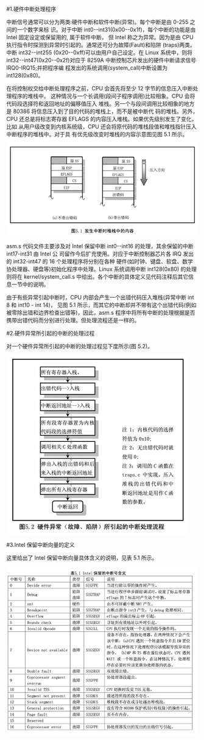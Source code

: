 #1.硬件中断处理程序

中断信号通常可以分为两类:硬件中断和软件中断(异常)。每个中断是由 0-255 之间的一个数字来标 识。对于中断 int0--int31(0x00--0x1f)，每个中断的功能是由 Intel 固定设定或保留用的, 属于软件中断， 但 Intel 称之为异常。因为是由 CPU 执行指令时探测到异常时引起的。通常还可分为故障(Fault)和陷阱 (traps)两类。中断 int32--int255 (0x20--0xff)可以由用户自己设定。在 Linux 系统中，则将 int32--int47(0x20--0x2f)对应于 8259A 中断控制芯片发出的硬件中断请求信号 IRQ0-IRQ15;并把程序编 程发出的系统调用(system_call)中断设置为 int128(0x80)。

在将控制权交给中断处理程序之前，CPU 会首先将至少 12 字节的信息压入中断处理程序的堆栈中。 这种情况与一个长调用(段间子程序调用)比较相象。CPU 会将代码段选择符和返回地址的偏移值压入 堆栈。另一个与段间调用比较相象的地方是 80386 将信息压入到了目的代码的堆栈上，而不是被中断代 码的堆栈。另外，CPU 还总是将标志寄存器 EFLAGS 的内容压入堆栈。如果优先级别发生了变化，比如 从用户级改变到内核系统级，CPU 还会将原代码的堆栈段值和堆栈指针压入中断程序的堆栈中。对于具 有优先级改变时堆栈的内容示意图见图 5.1 所示。

![](res/t5.1.png)

asm.s 代码文件主要涉及对 Intel 保留中断 int0--int16 的处理，其余保留的中断 int17-int31 由 Intel 公 司留作今后扩充使用。对应于中断控制器芯片各 IRQ 发出的 int32-int47 的 16 个处理程序将分别在各种 硬件(如时钟、键盘、软盘、数学协处理器、硬盘等)初始化程序中处理。Linux 系统调用中断 int128(0x80) 的处理则将在 kernel/system_call.s 中给出。各个中断的具体定义见代码注释后其它信息一节中的说明。

由于有些异常引起中断时，CPU 内部会产生一个出错代码压入堆栈(异常中断 int 8 和 int10 - int 14)， 见图 5.1 所示，而其它的中断却并不带有这个出错代码(例如被零除出错和边界检查出错等)，因此，asm.s 程序中将所有中断的处理根据是否携带出错代码而分别进行处理。但处理流程还是一样的。

#2.硬件异常所引起的中断的处理过程

对一个硬件异常所引起的中断的处理过程见下度所示(图 5.2)。

![](res/t5.2.png)

#3.Intel 保留中断向量的定义

这里给出了 Intel 保留中断向量具体含义的说明，见表 5.1 所示。

![](res/b5.1.png)
